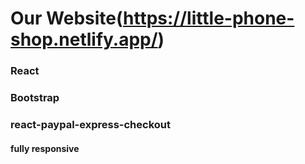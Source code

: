 # Our Website(https://little-phone-shop.netlify.app/)

### React
### Bootstrap
### react-paypal-express-checkout

#### fully responsive
